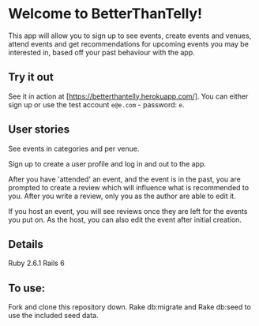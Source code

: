 # Welcome to BetterThanTelly!

This app will allow you to sign up to see events, create events and venues, attend events and get recommendations for upcoming events you may be interested in, based off your past behaviour with the app.

## Try it out
See it in action at [https://betterthantelly.herokuapp.com/].
You can either sign up or use the test account `e@e.com` - password: `e`.

## User stories
See events in categories and per venue. 

Sign up to create a user profile and log in and out to the app.

After you have 'attended' an event, and the event is in the past, you are prompted to create a review which will influence what is recommended to you. After you write a review, only you as the author are able to edit it. 

If you host an event, you will see reviews once they are left for the events you put on. As the host, you can also edit the event after initial creation. 

## Details
Ruby 2.6.1
Rails 6

## To use:
Fork and clone this repository down.
Rake db:migrate and Rake db:seed to use the included seed data. 

